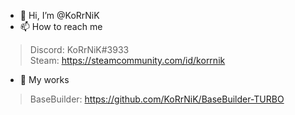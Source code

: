 - 👋 Hi, I’m @KoRrNiK
- 📫 How to reach me
> Discord: KoRrNiK#3933 \
> Steam: https://steamcommunity.com/id/korrnik
- 🌱 My works 
> BaseBuilder: https://github.com/KoRrNiK/BaseBuilder-TURBO
